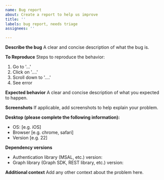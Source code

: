 ```yaml
---
name: Bug report
about: Create a report to help us improve
title: ''
labels: bug report, needs triage
assignees: ''

---
```


**Describe the bug**
A clear and concise description of what the bug is.

**To Reproduce**
Steps to reproduce the behavior:
1. Go to '...'
2. Click on '....'
3. Scroll down to '....'
4. See error

**Expected behavior**
A clear and concise description of what you expected to happen.

**Screenshots**
If applicable, add screenshots to help explain your problem.

**Desktop (please complete the following information):**
 - OS: [e.g. iOS]
 - Browser [e.g. chrome, safari]
 - Version [e.g. 22]

**Dependency versions**
 - Authentication library (MSAL, etc.) version:
 - Graph library (Graph SDK, REST library, etc.) version:

**Additional context**
Add any other context about the problem here.